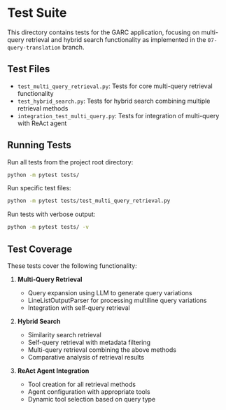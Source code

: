 # Test Suite

This directory contains tests for the GARC application, focusing on multi-query retrieval and hybrid search functionality as implemented in the `07-query-translation` branch.

## Test Files

- `test_multi_query_retrieval.py`: Tests for core multi-query retrieval functionality
- `test_hybrid_search.py`: Tests for hybrid search combining multiple retrieval methods
- `integration_test_multi_query.py`: Tests for integration of multi-query with ReAct agent

## Running Tests

Run all tests from the project root directory:

```bash
python -m pytest tests/
```

Run specific test files:

```bash
python -m pytest tests/test_multi_query_retrieval.py
```

Run tests with verbose output:

```bash
python -m pytest tests/ -v
```

## Test Coverage

These tests cover the following functionality:

1. **Multi-Query Retrieval**
   - Query expansion using LLM to generate query variations
   - LineListOutputParser for processing multiline query variations
   - Integration with self-query retrieval

2. **Hybrid Search**
   - Similarity search retrieval
   - Self-query retrieval with metadata filtering
   - Multi-query retrieval combining the above methods
   - Comparative analysis of retrieval results

3. **ReAct Agent Integration**
   - Tool creation for all retrieval methods
   - Agent configuration with appropriate tools
   - Dynamic tool selection based on query type